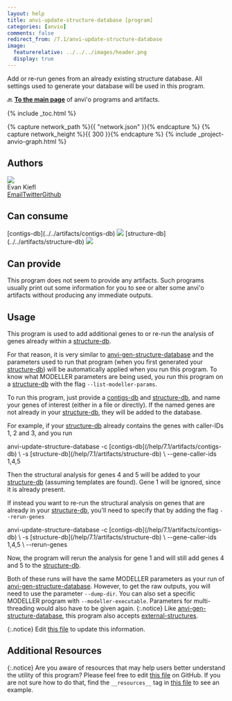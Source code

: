 ```yaml
---
layout: help
title: anvi-update-structure-database [program]
categories: [anvio]
comments: false
redirect_from: /7.1/anvi-update-structure-database
image:
  featurerelative: ../../../images/header.png
  display: true
---
```


Add or re-run genes from an already existing structure database. All settings used to generate your database will be used in this program.

🔙 **[To the main page](../../)** of anvi'o programs and artifacts.


{% include _toc.html %}
<div id="svg" class="subnetwork"></div>
{% capture network_path %}{{ "network.json" }}{% endcapture %}
{% capture network_height %}{{ 300 }}{% endcapture %}
{% include _project-anvio-graph.html %}


## Authors

<div class="anvio-person"><div class="anvio-person-info"><div class="anvio-person-photo"><img class="anvio-person-photo-img" src="../../images/authors/ekiefl.jpg" /></div><div class="anvio-person-info-box"><span class="anvio-person-name">Evan Kiefl</span><div class="anvio-person-social-box"><a href="mailto:kiefl.evan@gmail.com" class="person-social" target="_blank"><i class="fa fa-fw fa-envelope-square"></i>Email</a><a href="http://twitter.com/evankiefl" class="person-social" target="_blank"><i class="fa fa-fw fa-twitter-square"></i>Twitter</a><a href="http://github.com/ekiefl" class="person-social" target="_blank"><i class="fa fa-fw fa-github"></i>Github</a></div></div></div></div>



## Can consume


<p style="text-align: left" markdown="1"><span class="artifact-r">[contigs-db](../../artifacts/contigs-db) <img src="../../images/icons/DB.png" class="artifact-icon-mini" /></span> <span class="artifact-r">[structure-db](../../artifacts/structure-db) <img src="../../images/icons/DB.png" class="artifact-icon-mini" /></span></p>


## Can provide


This program does not seem to provide any artifacts. Such programs usually print out some information for you to see or alter some anvi'o artifacts without producing any immediate outputs.


## Usage


This program is used to add additional genes to or re-run the analysis of genes already within a <span class="artifact-n">[structure-db](/help/7.1/artifacts/structure-db)</span>.

For that reason, it is very similar to <span class="artifact-n">[anvi-gen-structure-database](/help/7.1/programs/anvi-gen-structure-database)</span> and the parameters used to run that program (when you first generated your <span class="artifact-n">[structure-db](/help/7.1/artifacts/structure-db)</span>) will be automatically applied when you run this program. To know what MODELLER parameters are being used, you run this program on a <span class="artifact-n">[structure-db](/help/7.1/artifacts/structure-db)</span> with the flag `--list-modeller-params`. 

To run this program, just provide a <span class="artifact-n">[contigs-db](/help/7.1/artifacts/contigs-db)</span> and <span class="artifact-n">[structure-db](/help/7.1/artifacts/structure-db)</span>, and name your genes of interest (either in a file or directly). If the named genes are not already in your <span class="artifact-n">[structure-db](/help/7.1/artifacts/structure-db)</span>, they will be added to the database. 

For example, if your <span class="artifact-n">[structure-db](/help/7.1/artifacts/structure-db)</span> already contains the genes with caller-IDs 1, 2 and 3, and you run

<div class="codeblock" markdown="1">
anvi&#45;update&#45;structure&#45;database &#45;c <span class="artifact&#45;n">[contigs&#45;db](/help/7.1/artifacts/contigs&#45;db)</span> \
                               &#45;s <span class="artifact&#45;n">[structure&#45;db](/help/7.1/artifacts/structure&#45;db)</span> \
                               &#45;&#45;gene&#45;caller&#45;ids 1,4,5
</div>

Then the structural analysis for genes 4 and 5 will be added to your <span class="artifact-n">[structure-db](/help/7.1/artifacts/structure-db)</span> (assuming templates are found). Gene 1 will be ignored, since it is already present.

If instead you want to re-run the structural analysis on genes that are already in your <span class="artifact-n">[structure-db](/help/7.1/artifacts/structure-db)</span>, you'll need to specify that by adding the flag `--rerun-genes`

<div class="codeblock" markdown="1">
anvi&#45;update&#45;structure&#45;database &#45;c <span class="artifact&#45;n">[contigs&#45;db](/help/7.1/artifacts/contigs&#45;db)</span> \
                               &#45;s <span class="artifact&#45;n">[structure&#45;db](/help/7.1/artifacts/structure&#45;db)</span> \
                               &#45;&#45;gene&#45;caller&#45;ids 1,4,5 \
                               &#45;&#45;rerun&#45;genes
</div>

Now, the program will rerun the analysis for gene 1 and will still add genes 4 and 5 to the <span class="artifact-n">[structure-db](/help/7.1/artifacts/structure-db)</span>. 

Both of these runs will have the same MODELLER parameters as your run of <span class="artifact-n">[anvi-gen-structure-database](/help/7.1/programs/anvi-gen-structure-database)</span>. However, to get the raw outputs, you will need to use the parameter `--dump-dir`. You can also set a specific MODELLER program with `--modeller-executable`. Parameters for multi-threading would also have to be given again.
{:.notice}
Like <span class="artifact-n">[anvi-gen-structure-database](/help/7.1/programs/anvi-gen-structure-database)</span>, this program also accepts <span class="artifact-n">[external-structures](/help/7.1/artifacts/external-structures)</span>.


{:.notice}
Edit [this file](https://github.com/merenlab/anvio/tree/master/anvio/docs/programs/anvi-update-structure-database.md) to update this information.


## Additional Resources



{:.notice}
Are you aware of resources that may help users better understand the utility of this program? Please feel free to edit [this file](https://github.com/merenlab/anvio/tree/master/bin/anvi-update-structure-database) on GitHub. If you are not sure how to do that, find the `__resources__` tag in [this file](https://github.com/merenlab/anvio/blob/master/bin/anvi-interactive) to see an example.
